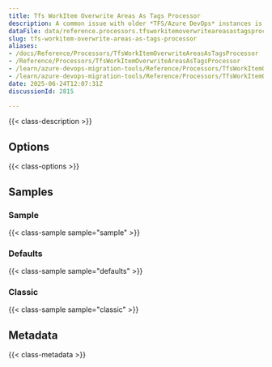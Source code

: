 ```yaml
---
title: Tfs WorkItem Overwrite Areas As Tags Processor
description: A common issue with older *TFS/Azure DevOps* instances is the proliferation of `Area Paths`. With the use of `Area Path` for `Teams` and the addition of the `Node Name` column option these extensive tag hierarchies should instad be moved to tags.
dataFile: data/reference.processors.tfsworkitemoverwriteareasastagsprocessor.yaml
slug: tfs-workitem-overwrite-areas-as-tags-processor
aliases:
- /docs/Reference/Processors/TfsWorkItemOverwriteAreasAsTagsProcessor
- /Reference/Processors/TfsWorkItemOverwriteAreasAsTagsProcessor
- /learn/azure-devops-migration-tools/Reference/Processors/TfsWorkItemOverwriteAreasAsTagsProcessor
- /learn/azure-devops-migration-tools/Reference/Processors/TfsWorkItemOverwriteAreasAsTagsProcessor/index.md
date: 2025-06-24T12:07:31Z
discussionId: 2815

---
```

{{< class-description >}}

## Options

{{< class-options >}}

## Samples

### Sample

{{< class-sample sample="sample" >}}

### Defaults

{{< class-sample sample="defaults" >}}

### Classic

{{< class-sample sample="classic" >}}

## Metadata

{{< class-metadata >}}
